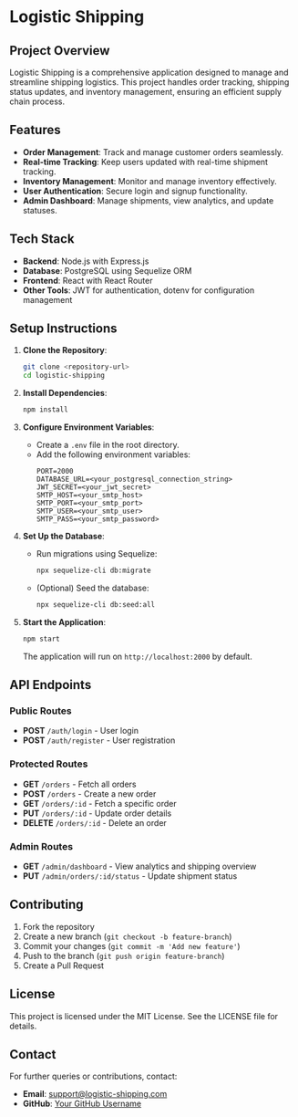 # Logistic Shipping

## Project Overview
Logistic Shipping is a comprehensive application designed to manage and streamline shipping logistics. This project handles order tracking, shipping status updates, and inventory management, ensuring an efficient supply chain process.

## Features
- **Order Management**: Track and manage customer orders seamlessly.
- **Real-time Tracking**: Keep users updated with real-time shipment tracking.
- **Inventory Management**: Monitor and manage inventory effectively.
- **User Authentication**: Secure login and signup functionality.
- **Admin Dashboard**: Manage shipments, view analytics, and update statuses.

## Tech Stack
- **Backend**: Node.js with Express.js
- **Database**: PostgreSQL using Sequelize ORM
- **Frontend**: React with React Router
- **Other Tools**: JWT for authentication, dotenv for configuration management

## Setup Instructions
1. **Clone the Repository**:
   ```bash
   git clone <repository-url>
   cd logistic-shipping
   ```

2. **Install Dependencies**:
   ```bash
   npm install
   ```

3. **Configure Environment Variables**:
   - Create a `.env` file in the root directory.
   - Add the following environment variables:
     ```env
     PORT=2000
     DATABASE_URL=<your_postgresql_connection_string>
     JWT_SECRET=<your_jwt_secret>
     SMTP_HOST=<your_smtp_host>
     SMTP_PORT=<your_smtp_port>
     SMTP_USER=<your_smtp_user>
     SMTP_PASS=<your_smtp_password>
     ```

4. **Set Up the Database**:
   - Run migrations using Sequelize:
     ```bash
     npx sequelize-cli db:migrate
     ```
   - (Optional) Seed the database:
     ```bash
     npx sequelize-cli db:seed:all
     ```

5. **Start the Application**:
   ```bash
   npm start
   ```
   The application will run on `http://localhost:2000` by default.

## API Endpoints
### Public Routes
- **POST** `/auth/login` - User login
- **POST** `/auth/register` - User registration

### Protected Routes
- **GET** `/orders` - Fetch all orders
- **POST** `/orders` - Create a new order
- **GET** `/orders/:id` - Fetch a specific order
- **PUT** `/orders/:id` - Update order details
- **DELETE** `/orders/:id` - Delete an order

### Admin Routes
- **GET** `/admin/dashboard` - View analytics and shipping overview
- **PUT** `/admin/orders/:id/status` - Update shipment status

## Contributing
1. Fork the repository
2. Create a new branch (`git checkout -b feature-branch`)
3. Commit your changes (`git commit -m 'Add new feature'`)
4. Push to the branch (`git push origin feature-branch`)
5. Create a Pull Request

## License
This project is licensed under the MIT License. See the LICENSE file for details.

## Contact
For further queries or contributions, contact:
- **Email**: support@logistic-shipping.com
- **GitHub**: [Your GitHub Username](https://github.com/suvm-sharma)
